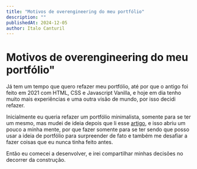 ```yaml
---
title: "Motivos de overengineering do meu portfólio"
description: ""
publishedAt: 2024-12-05
author: Italo Canturil
---
```

# Motivos de overengineering do meu portfólio"

Já tem um tempo que quero refazer meu portfólio, até por que o antigo foi feito em 2021 com HTML, CSS e Javascript Vanilla, e hoje em dia tenho muito mais experiências e uma outra visão de mundo, por isso decidi refazer.

Inicialmente eu queria refazer um portfólio minimalista, somente para se ter um mesmo, mas mudei de ideia depois que li esse [artigo](https://www.nikhilsnayak.dev/blogs/how-i-built-my-portfolio), e isso abriu um pouco a minha mente, por que fazer somente para se ter sendo que posso usar a ideia de portfólio para surpreender de fato e também me desafiar a fazer coisas que eu nunca tinha feito antes.

Então eu comecei a desenvolver, e irei compartilhar minhas decisões no decorrer da construção.